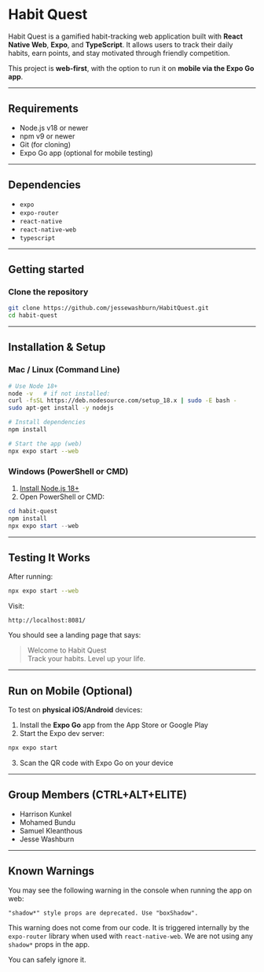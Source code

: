 # Habit Quest

Habit Quest is a gamified habit-tracking web application built with **React Native Web**, **Expo**, and **TypeScript**. It allows users to track their daily habits, earn points, and stay motivated through friendly competition.

This project is **web-first**, with the option to run it on **mobile via the Expo Go app**.

---

## Requirements

- Node.js v18 or newer
- npm v9 or newer
- Git (for cloning)
- Expo Go app (optional for mobile testing)

---

## Dependencies

- `expo`
- `expo-router`
- `react-native`
- `react-native-web`
- `typescript`

---

## Getting started 

### Clone the repository

```bash
git clone https://github.com/jessewashburn/HabitQuest.git
cd habit-quest
```

---

## Installation & Setup

### Mac / Linux (Command Line)

```bash
# Use Node 18+
node -v   # if not installed:
curl -fsSL https://deb.nodesource.com/setup_18.x | sudo -E bash -
sudo apt-get install -y nodejs

# Install dependencies
npm install

# Start the app (web)
npx expo start --web
```

### Windows (PowerShell or CMD)

1. [Install Node.js 18+](https://nodejs.org/)
2. Open PowerShell or CMD:

```powershell
cd habit-quest
npm install
npx expo start --web
```

---
## Testing It Works

After running:

```bash
npx expo start --web
```

Visit:

```
http://localhost:8081/
```

You should see a landing page that says:

> Welcome to Habit Quest  
> Track your habits. Level up your life.

---
## Run on Mobile (Optional)

To test on **physical iOS/Android** devices:

1. Install the **Expo Go** app from the App Store or Google Play
2. Start the Expo dev server:

```bash
npx expo start
```

3. Scan the QR code with Expo Go on your device

---

## Group Members (CTRL+ALT+ELITE)

- Harrison Kunkel  
- Mohamed Bundu  
- Samuel Kleanthous  
- Jesse Washburn

---

## Known Warnings

You may see the following warning in the console when running the app on web:

```
"shadow*" style props are deprecated. Use "boxShadow".
```

This warning does not come from our code. It is triggered internally by the `expo-router` library when used with `react-native-web`. We are not using any `shadow*` props in the app.

You can safely ignore it.

